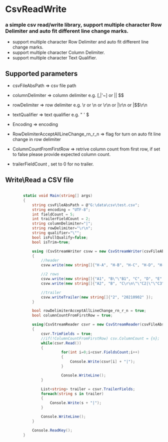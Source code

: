 # CsvReadWrite
### a simple csv read/write library, support multiple character Row Delimiter and auto fit different line change marks.
* support multiple character Row Delimiter and auto fit different line change marks.
* support multiple character Column Delimiter.
* support multiple character Text Qualifier.

## Supported parameters
* csvFileAbsPath  => csv file path
* columnDelimiter => column delimiter e.g. [,|'~] or ||  $$
* rowDelimiter    => row delimiter e.g. \r or \n or \r\n or |\r\n or |$$\r\n
* textQualifier   => text qualifier e.g. " ' $
* Encoding        => encoding
* RowDelimiterAcceptAllLineChange_rn_r_n => flag for turn on auto fit line change in row delimiter
* ColumnCountFromFirstRow => retrive column count from first row, if set to false please provide expected column count.

* trailerFieldCount , set to 0 for no trailer.

## Write\Read a CSV file
```c#

        static void Main(string[] args)
        {
            string csvFileAbsPath = @"G:\data\csv\test.csv";
            string encoding = "UTF-8";
            int fieldCount = 5;
            int trailerFieldCount = 2;
            string columnDelimiter="|";
            string rowDelimiter="\r\n";
            string qualifier="\"";
            bool isFullQualify=false;
            bool isTrim=true;

            using (CsvStreamWriter csvw = new CsvStreamWriter(csvFileAbsPath, encoding, fieldCount, trailerFieldCount, columnDelimiter, rowDelimiter, qualifier, isFullQualify, isTrim)) 
            {
                //header
                csvw.write(new string[]{"H-A", "H-B", "H-C", "H-D", "H-E" });

                //2 rows
                csvw.write(new string[]{"A1", "B\"\"B1", "C", "D", "E" });
                csvw.write(new string[]{"A2", "B", "C\r\n\"\"C2|\"\"C3", "D", "E" });

                //trailer
                csvw.writeTrailer(new string[]{"2", "20210902" });
            }

            bool rowDelimiterAcceptAllLineChange_rn_r_n = true;
            bool columnCountFromFirstRow = true;

            using(CsvStreamReader csvr = new CsvStreamReader(csvFileAbsPath, encoding, columnDelimiter, rowDelimiter, qualifier, rowDelimiterAcceptAllLineChange_rn_r_n, columnCountFromFirstRow, trailerFieldCount))
            {
                csvr.TrimFields = true;
                //if(!ColumnCountFromFirstRow) csv.ColumnCount = {n};
                while(csvr.Read())
                {
                         for(int i=0;i<csvr.FieldsCount;i++)
                         {
                             Console.Write(csvr[i] + "|");
                         }

                         Console.WriteLine();
                }

                List<string> trailer = csvr.TrailerFields;
                foreach(string s in trailer) 
                { 
                    Console.Write(s + "|");
                }

                Console.WriteLine();
            }

            Console.ReadKey();
        }

```
